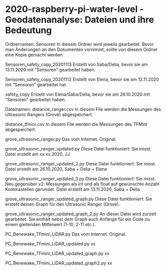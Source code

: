 # 2020-raspberry-pi-water-level - Geodatenanalyse: Dateien und ihre Bedeutung

Ordnernamen:
Sensoren
In diesem Ordner wird jeweils gearbeitet. Bevor man Änderungen an den Dokumenten vornimmt, sollte von diesem Ordner eine Kopie gemacht werden.

Sensoren_safety_copy_20201113
Erstellt von Saba/Delia, bevor sie am 13.11.2020 mit “Sensoren”  gearbeitet haben.

Sensoren_safety_copy_20201112
Erstellt von Elena, bevor sie am 12.11.2020 mit “Sensoren” gearbeitet hat.

safety_copy
Erstellt von Elena/Saba/Delia, bevor sie am 26.10.2020 mit “Sensoren” gearbeitet haben.

Dateinamen:
distance_ranger.csv
In diesem File werden die Messungen des Ultrasonic Rangers (Grove) abgespeichert.

distance_tfmini.csv
In diesem File werden die Messungen des TFMini abgespeichert.

grove_ultrasonic_ranger.py
Das vom Internet. Original.

grove_ultrasonic_ranger_updated.py
Diese Datei funktioniert: Sie misst.
Datei erstellt am xx.xx.2020, JJ

grove_ultrasonic_ranger_updated_2.py
Diese Datei funktioniert: Sie misst.
Datei erstellt am 26.10.2020, Saba + Delia + Elena

grove_ultrasonic_ranger_updated_3.py
Diese Datei funktioniert: Sie misst.
Neu gegenüber v2: Messungen als int und als float auf gewünschte Anzahl Kommastellen gerundet.
Datei erstellt am 13.11.2020, Saba + Delia

grove_ultrasonic_ranger_updated_graph.py
Diese Datei funktioniert: Sie erstellt deinen Graph für den Ultrasonic Ranger (Grove).

grove_ultrasonic_ranger_updated_graph_2.py
An dieser Datei wird zurzeit gearbeitet. Sie enthält nebst dem Graph auch Anfänge für ein Code zu einem gleitenden Mittelwert (1-10, 2-11 etc.).

PC_Benewake_TFmini_LiDAR.py
Das vom Internet. Original.

PC_Benewake_TFmini_LiDAR_updated.py
xx

PC_Benewake_TFmini_LiDAR_updated_graph.py
xx

PC_Benewake_TFmini_LiDAR_updated_graph2.py
xx

